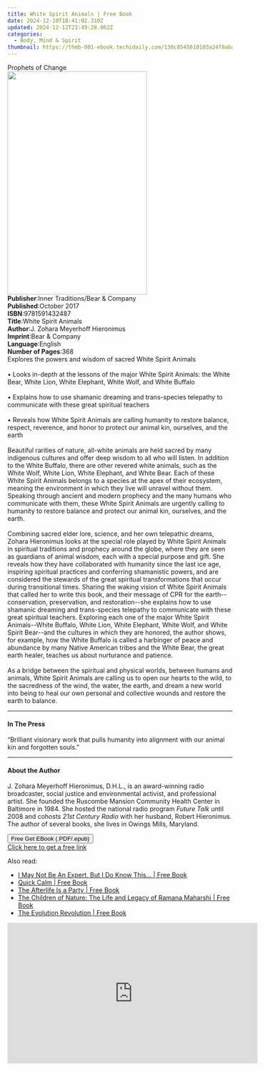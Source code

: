 ```yaml
---
title: White Spirit Animals | Free Book
date: 2024-12-10T18:41:02.310Z
updated: 2024-12-12T23:49:28.062Z
categories:
  - Body, Mind & Spirit
thumbnail: https://thmb-001-ebook.techidaily.com/138c8545610103a24f8aba985874706f6fae18420915391abac441f53ac027f7.jpg
---
```

<main id="book-container">
  <div class="flex flex-col">
    <div class="book-brief flex-1 py-6 px-4 sm:p-6 md:py-10 md:px-8">
      <!-- brief-->
      <div class="book-brief-main">Prophets of Change</div>
    </div>
    <div
      class="book-meta-info flex-1 grid gap-4 col-start-1 col-end-3 row-start-1 sm:mb-6 sm:grid-cols-4 lg:gap-6 lg:col-start-2 lg:row-end-6 lg:row-span-6 lg:mb-0"
    >
      <div
        class="book-meta-info-left place-content-center mt-4 p-4 text-sm leading-6 col-start-2 col-span-2 dark:text-slate-400"
      >
        <img
          class="w-full h-500 object-cover rounded-lg sm:h-255 sm:col-span-2 lg:col-span-full"
          src="https://img-001-ebook.techidaily.com/92abd6d6b78e1fdac75ad7547506831c4a3c345dad457302bcc56ad229d175dd.jpg"
          alt=""
          width="312"
          height="500"
        />
      </div>
      <div
        class="book-meta-info-right mt-2 col-start-1 row-start-2 col-span-3 self-center"
      >
        <!-- meta data  -->
        <div class="flex flex-col px-4 md:px-8">
          <div class="flex-1">
            <strong>Publisher</strong>:<span class="px-2"
              >Inner Traditions/Bear &amp; Company</span
            >
          </div>
          <div class="flex-1">
            <strong>Published</strong>:<span class="px-2">October 2017</span>
          </div>
          <div class="flex-1">
            <strong>ISBN</strong>:<span class="px-2">9781591432487</span>
          </div>
          <div class="flex-1">
            <strong>Title</strong>:<span class="px-2"
              >White Spirit Animals</span
            >
          </div>
          <div class="flex-1">
            <strong>Author</strong>:<span class="px-2"
              >J. Zohara Meyerhoff Hieronimus</span
            >
          </div>
          <div class="flex-1">
            <strong>Imprint</strong>:<span class="px-2"
              >Bear &amp; Company</span
            >
          </div>
          <div class="flex-1">
            <strong>Language</strong>:<span class="px-2">English</span>
          </div>
          <div class="flex-1">
            <strong>Number of Pages</strong>:<span class="px-2">368</span>
          </div>
        </div>
      </div>
    </div>
    <div class="book-description flex-1 py-6 px-4 sm:p-6 md:py-10 md:px-8">
      <div class="book-description-main">
        <div accordion-content="" id="description">
          Explores the powers and wisdom of sacred White Spirit Animals
          <br /><br />• Looks in-depth at the lessons of the major White Spirit
          Animals: the White Bear, White Lion, White Elephant, White Wolf, and
          White Buffalo <br /><br />• Explains how to use shamanic dreaming and
          trans-species telepathy to communicate with these great spiritual
          teachers <br /><br />• Reveals how White Spirit Animals are calling
          humanity to restore balance, respect, reverence, and honor to protect
          our animal kin, ourselves, and the earth <br /><br />Beautiful
          rarities of nature, all-white animals are held sacred by many
          indigenous cultures and offer deep wisdom to all who will listen. In
          addition to the White Buffalo, there are other revered white animals,
          such as the White Wolf, White Lion, White Elephant, and White Bear.
          Each of these White Spirit Animals belongs to a species at the apex of
          their ecosystem, meaning the environment in which they live will
          unravel without them. Speaking through ancient and modern prophecy and
          the many humans who communicate with them, these White Spirit Animals
          are urgently calling to humanity to restore balance and protect our
          animal kin, ourselves, and the earth. <br /><br />Combining sacred
          elder lore, science, and her own telepathic dreams, Zohara Hieronimus
          looks at the special role played by White Spirit Animals in spiritual
          traditions and prophecy around the globe, where they are seen as
          guardians of animal wisdom, each with a special purpose and gift. She
          reveals how they have collaborated with humanity since the last ice
          age, inspiring spiritual practices and conferring shamanistic powers,
          and are considered the stewards of the great spiritual transformations
          that occur during transitional times. Sharing the waking vision of
          White Spirit Animals that called her to write this book, and their
          message of CPR for the earth--conservation, preservation, and
          restoration--she explains how to use shamanic dreaming and
          trans-species telepathy to communicate with these great spiritual
          teachers. Exploring each one of the major White Spirit Animals--White
          Buffalo, White Lion, White Elephant, White Wolf, and White Spirit
          Bear--and the cultures in which they are honored, the author shows,
          for example, how the White Buffalo is called a harbinger of peace and
          abundance by many Native American tribes and the White Bear, the great
          earth healer, teaches us about nurturance and patience. <br /><br />As
          a bridge between the spiritual and physical worlds, between humans and
          animals, White Spirit Animals are calling us to open our hearts to the
          wild, to the sacredness of the wind, the water, the earth, and dream a
          new world into being to heal our own personal and collective wounds
          and restore the earth to balance.
        </div>
        <div class="accordion-fader"></div>
      </div>
    </div>
    <div class="book-excerpts flex-1 py-6 px-4 sm:p-6 md:py-10 md:px-8">
      <!-- excerpts-->
      <div class="book-excerpts-main">
        <hr />
        <h4 class="placeholder placeholder-heading">
          <span>In The Press</span>
        </h4>
        <p>
          “Brilliant visionary work that pulls humanity into alignment with our
          animal kin and forgotten souls.”
        </p>
      </div>
    </div>
    <div class="book-about-author flex-1 py-6 px-4 sm:p-6 md:py-10 md:px-8">
      <!-- about author-->
      <div class="book-main-author-main">
        <hr />
        <h4 class="placeholder placeholder-heading">
          <span>About the Author</span>
        </h4>
        <p>
          J. Zohara Meyerhoff Hieronimus, D.H.L., is an award-winning radio
          broadcaster, social justice and environmental activist, and
          professional artist. She founded the Ruscombe Mansion Community Health
          Center in Baltimore in 1984. She hosted the national radio program
          <i>Future Talk</i> until 2008 and cohosts
          <i>21st Century Radio</i> with her husband, Robert Hieronimus. The
          author of several books, she lives in Owings Mills, Maryland.
        </p>
      </div>
    </div>
    <div class="book-free-get flex-1 py-6 px-4 sm:p-6 md:py-10 md:px-8">
      <button
        id="btn-free-get"
        class="bg-blue-500 hover:bg-blue-700 text-white font-bold py-2 px-4 rounded"
      >
        Free Get EBook (.PDF/.epub)
      </button>
      <div id="countdown-display" class="px-2 text-lg mt-2"></div>
      <a
        id="free-link"
        class="hidden bg-blue-500 hover:bg-blue-700 text-white font-bold py-2 px-4 rounded"
        href="https://www.ebooks.com/en-us/book/95782554/white-spirit-animals/j-zohara-meyerhoff-hieronimus/"
        target="_blank"
        >Click here to get a free link</a
      >
    </div>
    <script>
      let countdownTime = 0;
      let countdownInterval = null;
      document
        .getElementById('btn-free-get')
        .addEventListener('click', startCountdown);
      function startCountdown() {
        countdownTime = new Date().getTime() + 60000 * 3;
        countdownInterval = setInterval(updateCountdown, 1000);
        document.getElementById('btn-free-get').disabled = true;
        document
          .getElementById('btn-free-get')
          .classList.add('bg-gray-500', 'cursor-not-allowed');
      }
      function updateCountdown() {
        let currentTime = new Date().getTime();
        let timeLeft = countdownTime - currentTime;
        let secondsLeft = Math.floor(timeLeft / 1000);
        document.getElementById('countdown-display').innerHTML =
          `Remaining time: ${secondsLeft} seconds.`;
        if (secondsLeft <= 0) {
          clearInterval(countdownInterval);
          document.getElementById('btn-free-get').classList.add('hidden');
          document.getElementById('free-link').classList.remove('hidden');
          document.getElementById('countdown-display').innerHTML = '';
        }
      }
    </script>
  </div>
</main>

<ins class="adsbygoogle"
      style="display:block"
      data-ad-client="ca-pub-7571918770474297"
      data-ad-slot="8358498916"
      data-ad-format="auto"
      data-full-width-responsive="true"></ins>
    

<span class="atpl-alsoreadstyle">Also read:</span>
<div><ul>
<li><a href="https://novels-ebooks.techidaily.com/210241184-9781734431445-i-may-not-be-an-expert-but-i-do-know-this/"><u>I May Not Be An Expert, But I Do Know This... | Free Book</u></a></li>
<li><a href="https://novels-ebooks.techidaily.com/210240511-9781684036097-quick-calm/"><u>Quick Calm | Free Book</u></a></li>
<li><a href="https://novels-ebooks.techidaily.com/210240657-9780984428755-the-afterlife-is-a-party/"><u>The Afterlife Is a Party | Free Book</u></a></li>
<li><a href="https://novels-ebooks.techidaily.com/210240812-9789351940340-the-children-of-nature-the-life-and-legacy-of-ramana-maharshi/"><u>The Children of Nature: The Life and Legacy of Ramana Maharshi | Free Book</u></a></li>
<li><a href="https://novels-ebooks.techidaily.com/210240987-9781736465219-the-evolution-revolution/"><u>The Evolution Revolution | Free Book</u></a></li>
</ul></div>

<!-- affiliate ads begin -->
<iframe width="560" height="315" src="https://www.youtube.com/embed/Vfq0vw0Spz8?si=2EAk6hW-Gb-o33_L" title="YouTube video player" frameborder="0" allow="accelerometer; autoplay; clipboard-write; encrypted-media; gyroscope; picture-in-picture; web-share" referrerpolicy="strict-origin-when-cross-origin" allowfullscreen></iframe>
<!-- affiliate ads end -->

